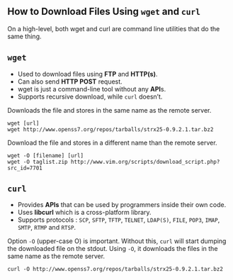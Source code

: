 ## How to Download Files Using `wget` and `curl`

On a high-level, both wget and curl are command line utilities that do the same thing.

## `wget`

- Used to download files using **FTP** and **HTTP(s)**.
- Can also send **HTTP POST** request.
- wget is just a command-line tool without any **API**s.
- Supports recursive download, while `curl` doesn’t.

Downloads the file and stores in the same name as the remote server.

    wget [url]
    wget http://www.openss7.org/repos/tarballs/strx25-0.9.2.1.tar.bz2

Download the file and stores in a different name than the remote server.

    wget -O [filename] [url]
    wget -O taglist.zip http://www.vim.org/scripts/download_script.php?src_id=7701

## `curl`

- Provides **APIs** that can be used by programmers inside their own code. 
- Uses **libcurl** which is a cross-platform library.
- Supports protocols : `SCP`, `SFTP`, `TFTP`, `TELNET`, `LDAP(S)`, `FILE`, `POP3`, `IMAP`, `SMTP`, `RTMP` and `RTSP`.

Option `-O` (upper-case O) is important. Without this, `curl` will start dumping the downloaded file on the stdout. Using `-O`, it downloads the files in the same name as the remote server.

    curl -O http://www.openss7.org/repos/tarballs/strx25-0.9.2.1.tar.bz2
